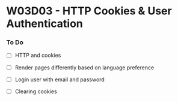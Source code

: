 # W03D03 - HTTP Cookies & User Authentication

### To Do
- [ ] HTTP and cookies
- [ ] Render pages differently based on language preference
- [ ] Login user with email and password
- [ ] Clearing cookies






























